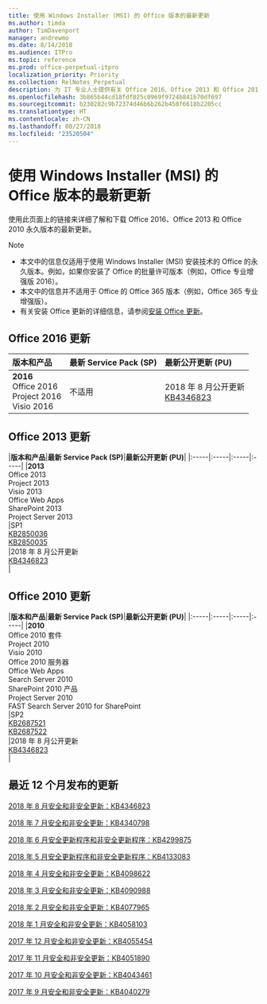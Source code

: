 ```yaml
---
title: 使用 Windows Installer (MSI) 的 Office 版本的最新更新
ms.author: timda
author: TimDavenport
manager: andrewmo
ms.date: 8/14/2018
ms.audience: ITPro
ms.topic: reference
ms.prod: office-perpetual-itpro
localization_priority: Priority
ms.collection: RelNotes_Perpetual
description: 为 IT 专业人士提供有关 Office 2016、Office 2013 和 Office 2010 永久版本的最新更新信息的链接
ms.openlocfilehash: 3b865b44cd18fdf825c0969f9724b841b70df697
ms.sourcegitcommit: b230282c9b72374d46b6b262b450f6618b2205cc
ms.translationtype: HT
ms.contentlocale: zh-CN
ms.lasthandoff: 08/27/2018
ms.locfileid: "23520504"
---
```

# <a name="latest-updates-for-versions-of-office-that-use-windows-installer-msi"></a>使用 Windows Installer (MSI) 的 Office 版本的最新更新

使用此页面上的链接来详细了解和下载 Office 2016、Office 2013 和 Office 2010 永久版本的最新更新。
  
 
> [!NOTE]
> - 本文中的信息仅适用于使用 Windows Installer (MSI) 安装技术的 Office 的永久版本。例如，如果你安装了 Office 的批量许可版本（例如，Office 专业增强版 2016）。
> - 本文中的信息并不适用于 Office 的 Office 365 版本（例如，Office 365 专业增强版）。
> - 有关安装 Office 更新的详细信息，请参阅[安装 Office 更新](https://support.office.com/article/2ab296f3-7f03-43a2-8e50-46de917611c5)。 


## <a name="office-2016-updates"></a>Office 2016 更新

|**版本和产品**|**最新 Service Pack (SP)**|**最新公开更新 (PU)**|
|:-----|:-----|:-----|
|**2016** <br/> Office 2016  <br/> Project 2016  <br/> Visio 2016  <br/> |不适用  <br/> |2018 年 8 月公开更新  <br/> [KB4346823](https://support.microsoft.com/en-us/help/4346823) <br/> |
   
## <a name="office-2013-updates"></a>Office 2013 更新

|**版本和产品**|**最新 Service Pack (SP)**|**最新公开更新 (PU)**|
|:-----|:-----|:-----|:-----|
|**2013** <br/> Office 2013  <br/> Project 2013  <br/> Visio 2013  <br/> Office Web Apps  <br/> SharePoint 2013  <br/> Project Server 2013  <br/> |SP1 <br/> [KB2850036](https://support.microsoft.com/kb/2850036) <br/>[KB2850035](https://support.microsoft.com/kb/2850035) <br/> |2018 年 8 月公开更新  <br/> [KB4346823](https://support.microsoft.com/en-us/help/4346823) <br/> |
   
## <a name="office-2010-updates"></a>Office 2010 更新

|**版本和产品**|**最新 Service Pack (SP)**|**最新公开更新 (PU)**|
|:-----|:-----|:-----|:-----|
|**2010** <br/> Office 2010 套件  <br/> Project 2010  <br/> Visio 2010  <br/> Office 2010 服务器  <br/> Office Web Apps  <br/> Search Server 2010  <br/> SharePoint 2010 产品  <br/> Project Server 2010  <br/> FAST Search Server 2010 for SharePoint  <br/> |SP2 <br/>[KB2687521](https://support.microsoft.com/kb/2687521) <br/> [KB2687522](https://support.microsoft.com/kb/2687522) <br/> |2018 年 8 月公开更新 <br/>[KB4346823](https://support.microsoft.com/en-us/help/4346823) <br/>|
   

   
## <a name="updates-released-in-past-12-months"></a>最近 12 个月发布的更新

[2018 年 8 月安全和非安全更新：KB4346823](https://support.microsoft.com/help/4346823)   

[2018 年 7 月安全和非安全更新：KB4340798](https://support.microsoft.com/help/4340798)   

[2018 年 6 月安全更新程序和非安全更新程序：KB4299875](https://support.microsoft.com/help/4299875)  

[2018 年 5 月安全更新程序和非安全更新程序：KB4133083 ](https://support.microsoft.com/en-us/help/4133083)
  
[2018 年 4 月安全和非安全更新：KB4098622](https://support.microsoft.com/en-us/help/4098622) 
  
[2018 年 3 月安全和非安全更新：KB4090988](https://support.microsoft.com/en-us/help/4090988)  
  
[2018 年 2 月安全和非安全更新：KB4077965](https://support.microsoft.com/help/4077965)  
  
[2018 年 1 月安全和非安全更新：KB4058103](https://support.microsoft.com/help/4058103)   
  
[2017 年 12 月安全和非安全更新：KB4055454](https://support.microsoft.com/help/4055454)   
  
[2017 年 11 月安全和非安全更新：KB4051890](https://support.microsoft.com/help/4051890)   
  
[2017 年 10 月安全和非安全更新：KB4043461](https://support.microsoft.com/help/4043461)   
  
[2017 年 9 月安全和非安全更新：KB4040279](https://support.microsoft.com/help/4040279)   

  

   
  
